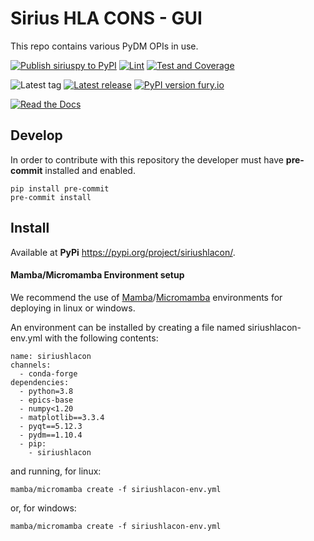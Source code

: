 Sirius HLA CONS - GUI
=====================

This repo contains various PyDM OPIs in use.

[![Publish siriuspy to PyPI](https://github.com/lnls-sirius/pydm-opi/actions/workflows/pypi.yml/badge.svg)](https://github.com/lnls-sirius/pydm-opi/actions/workflows/pypi.yml)
[![Lint](https://github.com/lnls-sirius/pydm-opi/actions/workflows/lint.yml/badge.svg)](https://github.com/lnls-sirius/pydm-opi/actions/workflows/lint.yml)
[![Test and Coverage](https://github.com/lnls-sirius/pydm-opi/actions/workflows/tests.yml/badge.svg)](https://github.com/lnls-sirius/pydm-opi/actions/workflows/tests.yml)


![Latest tag](https://img.shields.io/github/tag/lnls-sirius/pydm-opi.svg?style=flat)
[![Latest release](https://img.shields.io/github/release/lnls-sirius/pydm-opi.svg?style=flat)](https://github.com/lnls-sirius/pydm-opi/releases)
[![PyPI version fury.io](https://badge.fury.io/py/siriushlacon.svg)](https://pypi.python.org/pypi/siriushlacon/)

[![Read the Docs](https://readthedocs.org/projects/spack/badge/?version=latest)](https://lnls-sirius.github.io/pydm-opi/)

Develop
-------
In order to contribute with this repository the developer must have **pre-commit** installed and enabled.
```command
pip install pre-commit
pre-commit install
```

Install
-------

Available at **PyPi** https://pypi.org/project/siriushlacon/.

#### Mamba/Micromamba Environment setup

We recommend the use of [Mamba](https://mamba.readthedocs.io/en/latest/installation/mamba-installation.html#fresh-install-recommended)/[Micromamba](https://mamba.readthedocs.io/en/latest/installation/micromamba-installation.html#manual-installation) environments for deploying in linux or windows.

An environment can be installed by creating a file named siriushlacon-env.yml with the following contents:

```command
name: siriushlacon
channels:
  - conda-forge
dependencies:
  - python=3.8
  - epics-base
  - numpy<1.20
  - matplotlib==3.3.4
  - pyqt==5.12.3
  - pydm==1.10.4
  - pip:
    - siriushlacon
```

and running, for linux:
```command
mamba/micromamba create -f siriushlacon-env.yml
```

or, for windows:
```command
mamba/micromamba create -f siriushlacon-env.yml
```
